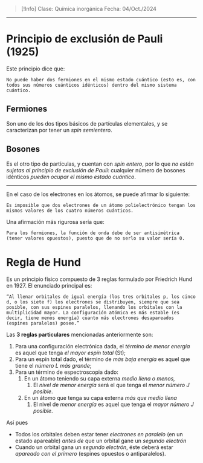 >[!Info]
>Clase: Química inorgánica
>Fecha: 04/Oct./2024

---
# Principio de exclusión de Pauli (1925)
Este principio dice que:

	No puede haber dos fermiones en el mismo estado cuántico (esto es, con todos sus números cuánticos idénticos) dentro del mismo sistema cuántico.
## Fermiones
Son uno de los dos tipos básicos de partículas elementales, y se caracterizan por tener un *spin semientero*.
## Bosones
Es el otro tipo de partículas, y cuentan con *spin entero*, por lo que *no están sujetas al principio de exclusión de Pauli*: cualquier número de bosones idénticos *pueden ocupar el mismo estado cuántico*.

---
En el caso de los electrones en los átomos, se puede afirmar lo siguiente:

	Es imposible que dos electrones de un átomo polielectrónico tengan los mismos valores de los cuatro números cuánticos.

Una afirmación más rigurosa sería que:

	Para los fermiones, la función de onda debe de ser antisimétrica (tener valores opuestos), puesto que de no serlo su valor sería 0.
# Regla de Hund
Es un principio físico compuesto de 3 reglas formulado por Friedrich Hund en 1927. El enunciado principal es:

	“Al llenar orbitales de igual energía (los tres orbitales p, los cinco d, o los siete f) los electrones se distribuyen, siempre que sea posible, con sus espines paralelos, llenando los orbitales con la multiplicidad mayor. La configuración atómica es más estable (es decir, tiene menos energía) cuanto más electrones desapareados (espines paralelos) posee.”

Las **3 reglas particulares** mencionadas anteriormente son:
1) Para una configuración electrónica dada, el *término de menor energía* es aquel que tenga *el mayor espín total* (St);
2) Para un espín total dado, el término de *más baja energía* es aquel que tiene el *número L más grande*;
3) Para un término de espectroscopia dado:
	1) En un átomo teniendo su capa externa *medio llena o menos,*
		1) El *nivel de menor energía* será el que tenga el *menor número J posible*.
	2) En un átomo que tenga su capa externa *más que medio llena*
		1) El nivel de *menor energía* es aquel que tenga el *mayor número J posible*.

Así pues
- Todos los orbitales deben estar tener *electrones en paralelo* (en un estado apareable) *antes de* que un orbital gane un *segundo electrón*
- Cuando un orbital gana un *segundo electrón*, éste deberá estar *apareado con el primero* (espines opuestos o antiparalelos).